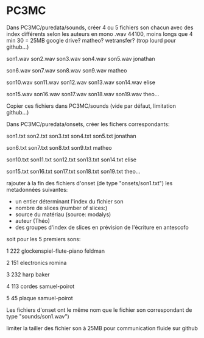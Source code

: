 # PC3MC
Dans PC3MC/puredata/sounds, créer 4 ou 5 fichiers son chacun avec des index différents selon les auteurs
en mono .wav 44100, moins longs que 4 min 30 = 25MB
google drive? matheo? wetransfer? (trop lourd pour github...)

son1.wav son2.wav son3.wav son4.wav son5.wav jonathan

son6.wav son7.wav son8.wav son9.wav matheo

son10.wav son11.wav son12.wav son13.wav son14.wav elise

son15.wav son16.wav son17.wav son18.wav son19.wav theo...

Copier ces fichiers dans PC3MC/sounds (vide par défaut, limitation github...)

Dans PC3MC/puredata/onsets, créer les fichers correspondants:

son1.txt son2.txt son3.txt son4.txt son5.txt jonathan

son6.txt son7.txt son8.txt son9.txt matheo

son10.txt son11.txt son12.txt son13.txt son14.txt elise

son15.txt son16.txt son17.txt son18.txt son19.txt theo...


rajouter à la fin des fichiers d'onset (de type "onsets/son1.txt")
les metadonnées suivantes:
- un entier déterminant l'index du fichier son
- nombre de slices (number of slices:)
- source du matériau (source: modalys)
- auteur (Théo)
- des groupes d'index de slices en prévision de l'écriture en antescofo

soit pour les 5 premiers sons:

1 222 glockenspiel-flute-piano feldman

2 151 electronics romina

3 232 harp baker

4 113 cordes samuel-poirot

5 45 plaque samuel-poirot 

Les fichiers d'onset ont le même nom que le fichier son correspondant de type "sounds/son1.wav")

limiter la tailler des fichier son à 25MB pour communication fluide sur github
